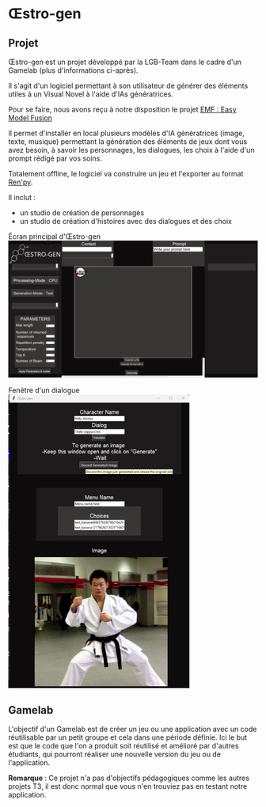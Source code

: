 # Œstro-gen


## Projet

Œstro-gen est un projet développé par la LGB-Team dans le cadre d'un Gamelab (plus d'informations ci-après).

Il s'agit d'un logiciel permettant à son utilisateur de générer des éléments utiles à un Visual Novel à l'aide d'IAs génératrices. 

Pour se faire, nous avons reçu à notre disposition le projet [EMF : Easy Model Fusion](https://github.com/easy-model-fusion)

Il permet d'installer en local plusieurs modèles d'IA génératrices (image, texte, musique) permettant la génération des éléments de jeux dont vous avez besoin, à savoir les personnages, les dialogues, les choix à l'aide d'un prompt rédigé par vos soins.

Totalement offline, le logiciel va construire un jeu et l'exporter au format [Ren'py](https://www.renpy.org/).


Il inclut :  
- un studio de création de personnages
- un studio de création d'histoires avec des dialogues et des choix

Écran principal d'Œstro-gen
![Image d'illustration de la fenêtre principale](/images/mainWindow.png)

Fenêtre d'un dialogue
![Image d'illustration d'un dialogue](/images/dialog.png)

## Gamelab

L'objectif d'un Gamelab est de créer un jeu ou une application avec un code réutilisable par un petit groupe et cela dans une période définie.
Ici le but est que le code que l'on a produit soit réutilisé et amélioré par d'autres étudiants, qui pourront réaliser une nouvelle version du jeu ou de l'application.

**Remarque** : Ce projet n'a pas d'objectifs pédagogiques comme les autres projets T3, il est donc normal que vous n'en trouviez pas en testant notre application.